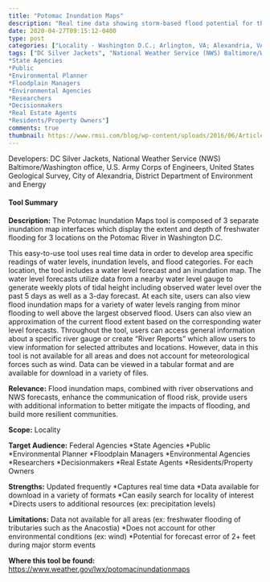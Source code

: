 ```yaml
---
title: "Potomac Inundation Maps"
description: "Real time data showing storm-based flood potential for the Potomac and Anacostia Rivers around the DC area"
date: 2020-04-27T09:15:12-0400
type: post
categories: ["Locality - Washington D.C.; Arlington, VA; Alexandria, VA; Fort Foote, MD; Fairfax County, VA;  Prince George", "Locality - s County, VA", "view past/current conditions", "view future projections", "identify vulnerabilities", "short"]
tags: ["DC Silver Jackets", "National Weather Service (NWS) Baltimore/Washington office", "U.S. Army Corps of Engineers", "United States Geological Survey", "City of Alexandria", "District Department of Environment and Energy", "Washington D.C.; Arlington, VA; Alexandria, VA; Fort Foote, MD; Fairfax County, VA;  Prince George", "s County, VA", "Federal Agencies
*State Agencies
*Public
*Environmental Planner
*Floodplain Managers
*Environmental Agencies
*Researchers
*Decisionmakers
*Real Estate Agents
*Residents/Property Owners"]
comments: true
thumbnail: https://www.rmsi.com/blog/wp-content/uploads/2016/06/Article-04.jpg
---
```

Developers: DC Silver Jackets, National Weather Service (NWS) Baltimore/Washington office, U.S. Army Corps of Engineers, United States Geological Survey, City of Alexandria, District Department of Environment and Energy

#### Tool Summary
**Description:** The Potomac Inundation Maps tool is composed of 3 separate inundation map interfaces which display the extent and depth of freshwater flooding for 3 locations on the Potomac River in Washington D.C. 

This easy-to-use tool uses real time data in order to develop area specific readings of water levels, inundation levels, and flood categories. For each location, the tool includes a water level forecast and an inundation map. The water level forecasts utilize data from a nearby water level gauge to generate weekly plots of tidal height including observed water level over the past 5 days as well as a 3-day forecast. At each site, users can also view flood inundation maps for a variety of water levels ranging from minor flooding to well above the largest observed flood. Users can also view an approximation of the current flood extent based on the corresponding water level forecasts. Throughout the tool, users can access general information about a specific river gauge or create “River Reports” which allow users to view information for selected attributes and locations. However, data in this tool is not available for all areas and does not account for meteorological forces such as wind. Data can be viewed in a tabular format and are available for download in a variety of files.

**Relevance:** Flood inundation maps, combined with river observations and NWS forecasts, enhance the communication of flood risk, provide users with additional information to better mitigate the impacts of flooding, and build more resilient communities.

**Scope:** Locality

**Target Audience:** Federal Agencies
*State Agencies
*Public
*Environmental Planner
*Floodplain Managers
*Environmental Agencies
*Researchers
*Decisionmakers
*Real Estate Agents
*Residents/Property Owners

**Strengths:** Updated frequently
*Captures real time data 
*Data available for download in a variety of formats
*Can easily search for locality of interest
*Directs users to additional resources (ex: precipitation levels)

**Limitations:** Data not available for all areas (ex: freshwater flooding of tributaries such as the Anacostia)
*Does not account for other environmental conditions (ex: wind)
*Potential for forecast error of 2+ feet during major storm events

**Where this tool be found:** https://www.weather.gov/lwx/potomacinundationmaps
